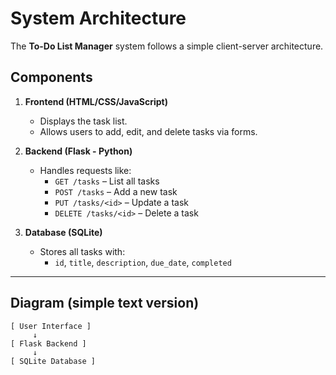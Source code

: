 # System Architecture

The **To-Do List Manager** system follows a simple client-server architecture.

## Components

1. **Frontend (HTML/CSS/JavaScript)**
   - Displays the task list.
   - Allows users to add, edit, and delete tasks via forms.

2. **Backend (Flask - Python)**
   - Handles requests like:
     - `GET /tasks` – List all tasks
     - `POST /tasks` – Add a new task
     - `PUT /tasks/<id>` – Update a task
     - `DELETE /tasks/<id>` – Delete a task

3. **Database (SQLite)**
   - Stores all tasks with:
     - `id`, `title`, `description`, `due_date`, `completed`

---

## Diagram (simple text version)

```
[ User Interface ]
     ↓
[ Flask Backend ]
     ↓
[ SQLite Database ]
```

